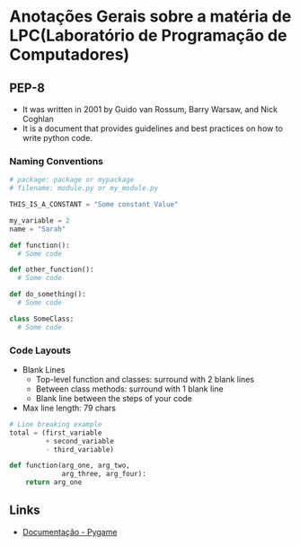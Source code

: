 # Anotações Gerais sobre a matéria de LPC(Laboratório de Programação de Computadores)

## PEP-8
- It was written in 2001 by Guido van Rossum, Barry Warsaw, and Nick Coghlan
- It is a document that provides guidelines and best practices on how to write python code.

### Naming Conventions
```py
# package: package or mypackage
# filename: module.py or my_module.py

THIS_IS_A_CONSTANT = "Some constant Value"

my_variable = 2
name = "Sarah"

def function():
  # Some code

def other_function():
  # Some code

def do_something():
  # Some code

class SomeClass:
  # Some code
```

### Code Layouts
- Blank Lines
  - Top-level function and classes: surround with 2 blank lines
  - Between class methods: surround with 1 blank line
  - Blank line between the steps of your code
- Max line length: 79 chars
```py
# Line breaking example
total = (first_variable
         + second_variable
         - third_variable)

def function(arg_one, arg_two,
             arg_three, arg_four):
    return arg_one
```

## Links

- [Documentação - Pygame](https://www.pygame.org/)